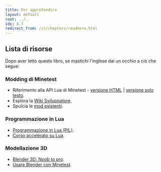 ```yaml
---
title: Per approfondire
layout: default
root: ../..
idx: 8.7
redirect_from: /it/chapters/readmore.html
---
```


## Lista di risorse

Dopo aver letto questo libro, se mastichi l'inglese dai un occhio a ciò che segue:

### Modding di Minetest

* Riferimento alla API Lua di Minetest - [versione HTML](https://minetest.gitlab.io/minetest/) |
  [versione solo testo](https://github.com/minetest/minetest/blob/master/doc/lua_api.txt).
* Esplora la [Wiki Sviluppatore](http://dev.minetest.net/Main_Page).
* Spulcia le [mod esistenti](https://forum.minetest.net/viewforum.php?f=11).

### Programmazione in Lua

* [Programmazione in Lua (PIL)](http://www.lua.org/pil/).
* [Corso accelerato su Lua](http://luatut.com/crash_course.html).

### Modellazione 3D

* [Blender 3D: Noob to pro](https://en.wikibooks.org/wiki/Blender_3D:_Noob_to_Pro).
* [Usare Blender con Minetest](http://wiki.minetest.net/Using_Blender).

